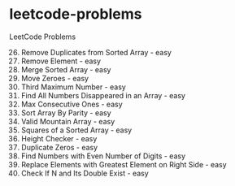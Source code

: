 # leetcode-problems
LeetCode Problems

26. Remove Duplicates from Sorted Array - easy
27. Remove Element - easy
88. Merge Sorted Array - easy
283. Move Zeroes - easy
414. Third Maximum Number - easy
448. Find All Numbers Disappeared in an Array - easy
485. Max Consecutive Ones - easy
905. Sort Array By Parity - easy
941. Valid Mountain Array - easy
977. Squares of a Sorted Array - easy
1051. Height Checker - easy
1089. Duplicate Zeros - easy
1295. Find Numbers with Even Number of Digits - easy
1299. Replace Elements with Greatest Element on Right Side - easy
1346. Check If N and Its Double Exist - easy
